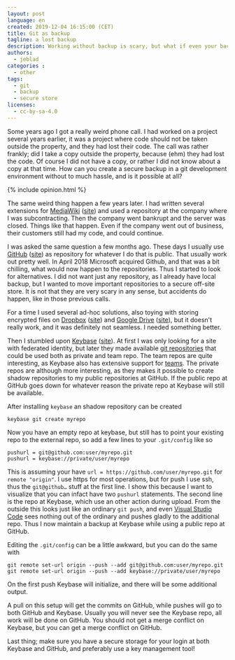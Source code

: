 ```yaml
---
layout: post
language: en
created: 2019-12-04 16:15:00 (CET)
title: Git as backup
tagline: a lost backup
description: Working without backup is scary, but what if even your backup is destroyed.
authors:
  - jeblad
categories :
  - other
tags:
  - git
  - backup
  - secure store
licenses:
  - cc-by-sa-4.0
---
```


Some years ago I got a really weird phone call. I had worked on a project several years earlier, it was a project where code should not be taken outside the property, and they had lost their code. The call was rather frankly; did I take a copy outside the property, because (ehm) they had lost the code. Of course I did not have a copy, or rather I did not know about a copy at that time. How can you create a secure backup in a git development environment without to much hassle, and is it possible at all?

<!--more-->

{% include opinion.html %}

The same weird thing happen a few years later. I had written several extensions for [MediaWiki](https://en.wikipedia.org/wiki/MediaWiki) ([site](https://mediawiki.org)) and used a repository at the company where I was subcontracting. Then the company went bankrupt and the server was closed. Things like that happen. Even if the company went out of business, their customers still had my code, and could continue.

I was asked the same question a few months ago. These days I usually use [GitHub](https://en.wikipedia.org/wiki/GitHub) ([site](https://github.com)) as repository for whatever I do that is public. That usually work out pretty well. In April 2018 Microsoft acquired Github, and that was a bit chilling, what would now happen to the repositories. Thus I started to look for alternatives. I did not want just any repository, as I already have local backup, but I wanted to move important repositories to a secure off-site store. It is not that they are very scary in any sense, but accidents do happen, like in those previous calls.

For a time I used several ad-hoc solutions, also toying with storing encrypted files on [Dropbox](https://en.wikipedia.org/wiki/Dropbox_(service)) ([site](https://dropbox.com)) and [Google Drive](https://en.wikipedia.org/wiki/Google_Drive) ([site](https://drive.google.com)), but it doesn't really work, and it was definitely not seamless. I needed something better.

Then I stumbled upon [Keybase](https://en.wikipedia.org/wiki/Keybase) ([site](https://keybase.io)). At first I was only looking for a site with federated identity, but later they made available [git repositories](https://keybase.io/docs/git/index) that could be used both as private and team repo. The team repos are quite interesting, as Keybase also has extensive support for [teams](https://keybase.io/docs/teams/index). The private repos are although more interesting, as they makes it possible to create shadow repositories to my public repositories at GitHub. If the public repo at GitHub goes down for whatever reason the private repo at Keybase will still be available.

After installing `keybase` an shadow repository can be created

    keybase git create myrepo

Now you have an empty repo at keybase, but still has to point your existing repo to the external repo, so add a few lines to your `.git/config` like so

    pushurl = git@github.com:user/myrepo.git
    pushurl = keybase://private/user/myrepo

This is assuming your have `url = https://github.com/user/myrepo.git` for `remote "origin"`. I use https for most operations, but for push I use ssh, thus the `git@github…` stuff at the first line. I show this because I want to visualize that you can infact have two `pushurl` statements. The second line is the repo at Keybase, which use an other action during upload. From the outside this looks just like an ordinary `git push`, and even [Visual Studio Code](https://en.wikipedia.org/wiki/Visual_Studio_Code) sees nothing out of the ordinary and pushes gladly to the additional repo. Thus I now maintain a backup at Keybase while using a public repo at GitHub.

Editing the `.git/config` can be a little awkward, but you can do the same with

    git remote set-url origin --push --add git@github.com:user/myrepo.git
    git remote set-url origin --push --add keybase://private/user/myrepo

On the first push Keybase will initialize, and there will be some additional output.

A pull on this setup will get the commits on GitHub, while pushes will go to both GitHub and Keybase. Usually you will never see the Keybase repo, all work will be done on GitHub. You should not get a merge conflict on Keybase, but you can get a merge conflict on GitHub.

Last thing; make sure you have a secure storage for your login at both Keybase and GitHub, and preferably use a key management tool!
